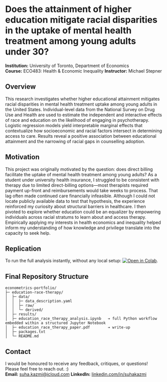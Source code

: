 # Does the attainment of higher education mitigate racial disparities in the uptake of mental health treatment among young adults under 30?

**Institution:** University of Toronto, Department of Economics  
**Course:** ECO483: Health & Economic Inequality
**Instructor:** Michael Stepner

## Overview

This research investigates whether higher educational attainment mitigates racial disparities in mental health treatment uptake among young adults in the United States. Individual-level data from the National Survey on Drug Use and Health are used to estimate the independent and interactive effects of race and education on the likelihood of engaging in psychotherapy. Logistic regression models yield interpretable marginal effects that contextualize how socioeconomic and racial factors intersect in determining access to care. Results reveal a positive association between educational attainment and the narrowing of racial gaps in counselling adoption.

## Motivation

This project was originally motivated by the question: does direct billing facilitate the uptake of mental health treatment among young adults? As a student under university health insurance, I struggled to be consistent with therapy due to limited direct-billing options—most therapists required payment up-front and reimbursements would take weeks to process. That lag often made continued care financially infeasible. Although I could not locate publicly available data to test that hypothesis, the experience reinforced my curiosity about structural barriers in healthcare. I then pivoted to explore whether education could be an equalizer by empowering individuals across racial stratums to learn about and access therapy. Empirically applying my interests in health economics and inequality helped inform my understanding of how knowledge and privilege translate into the capacity to seek help.

## Replication

To run the full analysis instantly, without any local setup: [![Open in Colab](https://colab.research.google.com/assets/colab-badge.svg)](https://colab.research.google.com/github/suha2502/econometrics-portfolio/blob/main/education-race-therapy/education_race_therapy_analysis.ipynb).

## Final Repository Structure

```
econometrics-portfolio/
├─ education-race-therapy/
│  ├─ data/
│  │  ├─ data_description.yaml
│  │  ├─ raw/ 
│  │  └─ derived/ 
│  ├─ results/ 
│  ├─ education_race_therapy_analysis.ipynb   ➔ full Python workflow embedded within a structured Jupyter Notebook
│  ├─ education_race_therapy_paper.pdf        ➔ write-up
│  ├─ packages.txt
│  └─ README.md
```

## Contact
I would be honoured to receive any feedback, critiques, or questions! Please feel free to reach out. :)  
**Email:** [suha.kazmi@icloud.com](mailto:suha.kazmi@icloud.com)
**LinkedIn:** [linkedin.com/in/suhakazmi](https://linkedin.com/in/suhakazmi)
